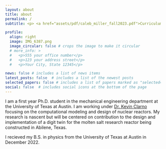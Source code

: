 ```yaml
---
layout: about
title: about
permalink: /
subtitle: <p> <a href="assets/pdf/caleb_miller_fall2023.pdf">Curriculum vitae </a> </p>

profile:
  align: right
  image: IMG_6387.png
  image_circular: false # crops the image to make it circular
  # more_info: >
  #   <p>555 your office number</p>
  #   <p>123 your address street</p>
  #   <p>Your City, State 12345</p>

news: false # includes a list of news items
latest_posts: false  # includes a list of the newest posts
selected_papers: false # includes a list of papers marked as "selected={true}"
social: false  # includes social icons at the bottom of the page
---
```

I am a first year Ph.D. student in the mechanical engineering department at the University of Texas at Austin. I am working under [Dr. Kevin Clarno](https://sites.utexas.edu/clarno/) focusing on the computational modeling and design of nuclear reactors. My research is nascent but will be centered on contribution to the design and implementation of a digit twin for the molten salt research reactor being constructed in Abilene, Texas. 

I recieved my B.S. in physics from the University of Texas at Austin in December 2022. 
